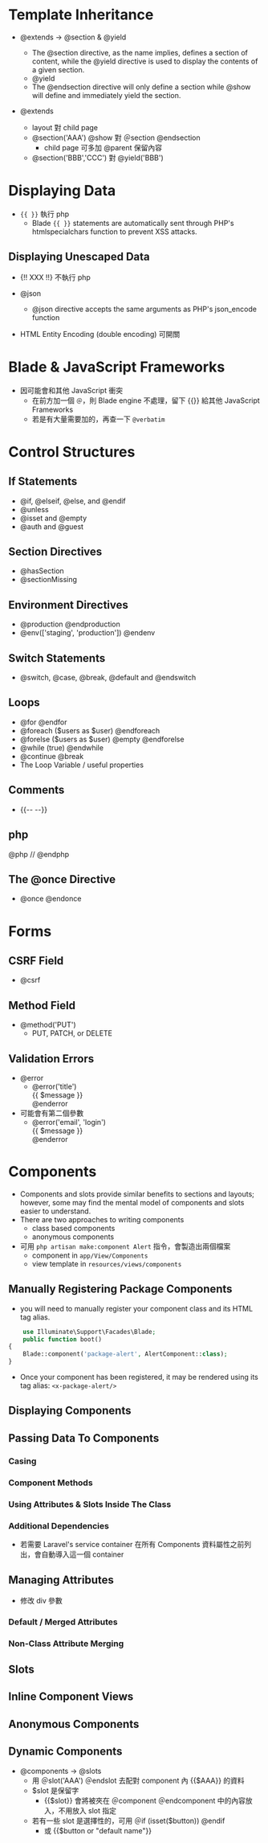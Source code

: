 # Template Inheritance
- @extends -> @section & @yield
    - The @section directive, as the name implies, defines a section of content, while the @yield directive is used to display the contents of a given section.
    - @yield 
    - The @endsection directive will only define a section while @show will define and immediately yield the section.

- @extends
    - layout 對 child page
    - @section('AAA') @show 對 ＠section @endsection
        - child page 可多加 @parent 保留內容
    - @section('BBB','CCC') 對 @yield('BBB')


# Displaying Data
- `{{ }}` 執行 php
    - Blade `{{ }}` statements are automatically sent through PHP's htmlspecialchars function to prevent XSS attacks.

## Displaying Unescaped Data
- {!! XXX !!} 不執行 php

- @json 
    - @json directive accepts the same arguments as PHP's json_encode function

- HTML Entity Encoding (double encoding) 可開關

# Blade & JavaScript Frameworks
- 因可能會和其他 JavaScript 衝突
    - 在前方加一個 `＠`，則 Blade engine 不處理，留下 {{}} 給其他 JavaScript Frameworks
    - 若是有大量需要加的，再查一下 `@verbatim`

# Control Structures
## If Statements
- @if, @elseif, @else, and @endif
- @unless
- @isset and @empty
- @auth and @guest

## Section Directives
- @hasSection
- @sectionMissing

## Environment Directives
- @production @endproduction
- @env(['staging', 'production']) @endenv

## Switch Statements
- @switch, @case, @break, @default and @endswitch

## Loops
- @for  @endfor
- @foreach ($users as $user)    @endforeach
- @forelse ($users as $user)    @empty  @endforelse
- @while (true) @endwhile
- @continue @break
- The Loop Variable / useful properties

## Comments
- {{-- --}}

## php
@php
    //
@endphp

## The @once Directive
- @once @endonce

# Forms
## CSRF Field
- @csrf

## Method Field
- @method('PUT')
    - PUT, PATCH, or DELETE

## Validation Errors
- @error
    - @error('title')
            <div class="alert alert-danger">{{ $message }}</div>
        @enderror
- 可能會有第二個參數
    - @error('email', 'login')
            <div class="alert alert-danger">{{ $message }}</div>
        @enderror

# Components
- Components and slots provide similar benefits to sections and layouts; however, some may find the mental model of components and slots easier to understand. 
- There are two approaches to writing components
    - class based components
    - anonymous components
- 可用 `php artisan make:component Alert` 指令，會製造出兩個檔案
    - component in `app/View/Components`
    - view template in `resources/views/components`
## Manually Registering Package Components
- you will need to manually register your component class and its HTML tag alias.
```php
    use Illuminate\Support\Facades\Blade;
    public function boot()
{
    Blade::component('package-alert', AlertComponent::class);
}
```
- Once your component has been registered, it may be rendered using its tag alias: `<x-package-alert/>`

## Displaying Components
## Passing Data To Components
### Casing
### Component Methods
### Using Attributes & Slots Inside The Class
### Additional Dependencies
- 若需要 Laravel's service container 在所有 Components 資料屬性之前列出，會自動導入這一個 container

## Managing Attributes
- 修改 div 參數

### Default / Merged Attributes
### Non-Class Attribute Merging


## Slots

## Inline Component Views
## Anonymous Components
## Dynamic Components


- @components -> @slots
    - 用 ＠slot('AAA')  ＠endslot 去配對 component 內 {{$AAA}} 的資料
    - $slot 是保留字
        - {{$slot}} 會將被夾在 ＠component ＠endcomponent 中的內容放入，不用放入 slot 指定
    - 若有一些 slot 是選擇性的，可用 ＠if (isset($button)) @endif
        - 或 {{$button or "default name"}}
